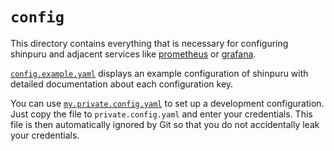 # `config`

This directory contains everything that is necessary for configuring shinpuru and adjacent services like [prometheus](prometheus/) or [grafana](grafana/).

[`config.example.yaml`](config.example.yaml) displays an example configuration of shinpuru with detailed documentation about each configuration key.

You can use [`my.private.config.yaml`](my.private.config.yaml) to set up a development configuration. Just copy the file to `private.config.yaml` and enter your credentials. This file is then automatically ignored by Git so that you do not accidentally leak your credentials.